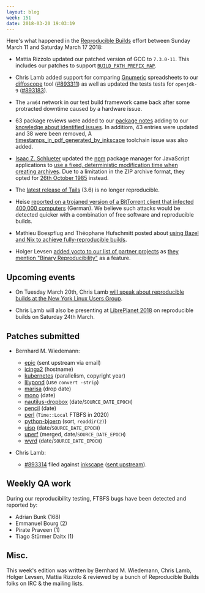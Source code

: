 ```yaml
---
layout: blog
week: 151
date: 2018-03-20 19:03:19
---
```


Here's what happened in the [Reproducible Builds](https://reproducible-builds.org) effort between Sunday March 11 and Saturday March 17 2018:

* Mattia Rizzolo updated our patched version of GCC to `7.3.0-11`. This includes our patches to support [`BUILD_PATH_PREFIX_MAP`](https://wiki.debian.org/ReproducibleBuilds/BuildPathProposal).

* Chris Lamb added support for comparing [Gnumeric](http://www.gnumeric.org/) spreadsheets to our [diffoscope](https://diffoscope.org) tool (<a href="https://bugs.debian.org/893311">#893311</a>) as well as updated the tests tests for `openjdk-9` (<a href="https://bugs.debian.org/893183">#893183</a>).

* The `arm64` network in our test build framework came back after some protracted downtime caused by a hardware issue.

* 63 package reviews were added to our [package notes](https://anonscm.debian.org/git/reproducible/notes.git) adding to our [knowledge about identified issues](https://tests.reproducible-builds.org/debian/index_issues.html). In additiom, 43 entries were updated and 38 were been removed, A [timestamps\_in\_pdf\_generated\_by\_inkscape](https://anonscm.debian.org/git/reproducible/notes.git/commit/?id=a746991a) toolchain issue was also added.

* [Isaac Z. Schlueter](http://izs.me/) updated the [npm](https://www.npmjs.com/) package manager for JavaScript applications to [use a fixed, deterministic modification time when creating archives](https://github.com/npm/npm/commit/58d2aa58d5f9c4db49f57a5f33952b3106778669). Due to a limitation in the ZIP archive format, they opted for [26th October 1985](http://backtothefuture.wikia.com/wiki/Back_to_the_Future_timeline) instead.

* The [latest release of Tails](https://tails.boum.org/news/version_3.6/index.en.html) (3.6) is no longer reproducible.

* Heise [reported on a trojaned version of a BitTorrent client that infected 400,000 computers](https://www.heise.de/security/meldung/Trojanisierte-Version-des-BitTorrent-Clients-MediaGet-infizierte-400-000-Computer-3995514.html) (German). We believe such attacks would be detected quicker with a combination of free software and reproducible builds.

* Mathieu Boespflug and Théophane Hufschmitt posted about [using Bazel and Nix to achieve fully-reproducible builds](https://www.tweag.io/posts/2018-03-15-bazel-nix.html).

* Holger Levsen [added yocto to our list of partner projects](https://anonscm.debian.org/git/reproducible/reproducible-website.git/commit/?id=ce5f0a8) as [they mention "Binary Reproducibility"](https://www.yoctoproject.org/software-overview/features/) as a feature.


Upcoming events
---------------

* On Tuesday March 20th, Chris Lamb [will speak about reproducible builds at the New York Linux Users Group](https://www.meetup.com/nylug-meetings/events/248246544/).

* Chris Lamb will also be presenting at [LibrePlanet 2018](https://www.libreplanet.org/2018/) on reproducible builds on Saturday 24th March.


Patches submitted
-----------------

* Bernhard M. Wiedemann:
    * [epic](https://build.opensuse.org/request/show/586708) (sent upstream via email)
    * [icinga2](https://build.opensuse.org/request/show/585980) (hostname)
    * [kubernetes](https://github.com/kubernetes/kubernetes/issues/48710) (parallelism, copyright year)
    * [lilypond](https://sourceforge.net/p/testlilyissues/issues/5290/) (use `convert -strip`)
    * [marisa](https://build.opensuse.org/request/show/586304) (drop date)
    * [mono](https://bugzilla.opensuse.org/show_bug.cgi?id=1085258) (date)
    * [nautilus-dropbox](https://build.opensuse.org/request/show/585725) (date/`SOURCE_DATE_EPOCH`)
    * [pencil](https://build.opensuse.org/request/show/585798) (date)
    * [perl](https://rt.cpan.org/Public/Bug/Display.html?id=124787) (`Time::Local` FTBFS in 2020)
    * [python-bjoern](https://build.opensuse.org/request/show/586121) (sort, `readdir(2)`)
    * [uisp](https://build.opensuse.org/request/show/586030) (date/`SOURCE_DATE_EPOCH`)
    * [uperf](https://github.com/uperf/uperf/pull/13) (merged, date/`SOURCE_DATE_EPOCH`)
    * [wyrd](https://build.opensuse.org/request/show/586334) (date/`SOURCE_DATE_EPOCH`)

* Chris Lamb:
    * <a href="https://bugs.debian.org/893314">#893314</a> filed against <a href="https://tracker.debian.org/pkg/inkscape">inkscape</a> ([sent upstream](https://gitlab.com/inkscape/inkscape/merge_requests/219)).


Weekly QA work
--------------

During our reproducibility testing, FTBFS bugs have been detected and reported by:

 - Adrian Bunk (168)
 - Emmanuel Bourg (2)
 - Pirate Praveen (1)
 - Tiago Stürmer Daitx (1)


Misc.
-----

This week's edition was written by Bernhard M. Wiedemann, Chris Lamb, Holger Levsen, Mattia Rizzolo & reviewed by a bunch of Reproducible Builds folks on IRC & the mailing lists.
